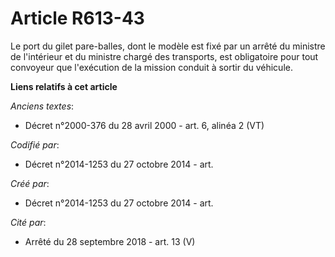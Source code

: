 # Article R613-43

Le port du gilet pare-balles, dont le modèle est fixé par un arrêté du ministre de l'intérieur et du ministre chargé des
transports, est obligatoire pour tout convoyeur que l'exécution de la mission conduit à sortir du véhicule.

**Liens relatifs à cet article**

_Anciens textes_:

  - Décret n°2000-376 du 28 avril 2000 - art. 6, alinéa 2 (VT)

_Codifié par_:

  - Décret n°2014-1253 du 27 octobre 2014 - art.

_Créé par_:

  - Décret n°2014-1253 du 27 octobre 2014 - art.

_Cité par_:

  - Arrêté du 28 septembre 2018 - art. 13 (V)
